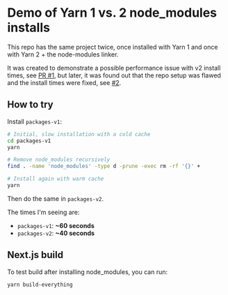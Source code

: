 # Demo of Yarn 1 vs. 2 node_modules installs

This repo has the same project twice, once installed with Yarn 1 and once with Yarn 2 + the node-modules linker.

It was created to demonstrate a possible performance issue with v2 install times, see [PR #1](https://github.com/borekb/yarn-install-demo/pull/1), but later, it was found out that the repo setup was flawed and the install times were fixed, see [#2](https://github.com/borekb/yarn-install-demo/pull/2).

## How to try

Install `packages-v1`:

```bash
# Initial, slow installation with a cold cache
cd packages-v1
yarn

# Remove node_modules recursively
find . -name 'node_modules' -type d -prune -exec rm -rf '{}' +

# Install again with warm cache
yarn
```

Then do the same in `packages-v2`.

The times I'm seeing are:

- `packages-v1`: **~60 seconds**
- `packages-v2`: **~40 seconds**

## Next.js build

To test build after installing node_modules, you can run:

```
yarn build-everything
```

